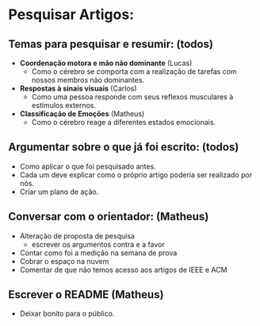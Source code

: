 # Pesquisar Artigos:
## Temas para pesquisar e resumir: (todos)
- **Coordenação motora e mão não dominante** (Lucas)
    - Como o cérebro se comporta com a realização de tarefas com nossos membros não dominantes.
- **Respostas à sinais visuais** (Carlos)
    - Como uma pessoa responde com seus reflexos musculares à estímulos externos.
- **Classificação de Emoções** (Matheus)
    - Como o cérebro reage a diferentes estados emocionais.
## Argumentar sobre o que já foi escrito: (todos)
- Como aplicar o que foi pesquisado antes. 
- Cada um deve explicar como o próprio artigo poderia ser realizado por nós.
- Criar um plano de ação.
## Conversar com o orientador: (Matheus)
- Alteração de proposta de pesquisa
    - escrever os argumentos contra e a favor
- Contar como foi a medição na semana de prova
- Cobrar o espaço na nuvem 
- Comentar de que não temos acesso aos artigos de IEEE e ACM 
## Escrever o README (Matheus)
- Deixar bonito para o público.
